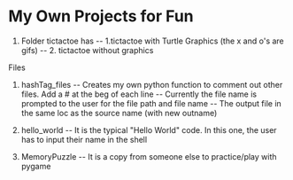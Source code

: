 # My Own Projects for Fun

1. Folder tictactoe has 
	-- 1.tictactoe with Turtle Graphics (the x and o's are gifs)
	-- 2. tictactoe without graphics 

Files
1. hashTag_files
	-- Creates my own python function to comment out other files. Add a # at the beg of each line
	-- Currently the file name is prompted to the user for the file path and file name
	-- The output file in the same loc as the source name (with new outname) 


2. hello_world
	-- It is the typical "Hello World" code. In this one, the user has to input their name in the shell

3. MemoryPuzzle 
	-- It is a copy from someone else to practice/play with pygame